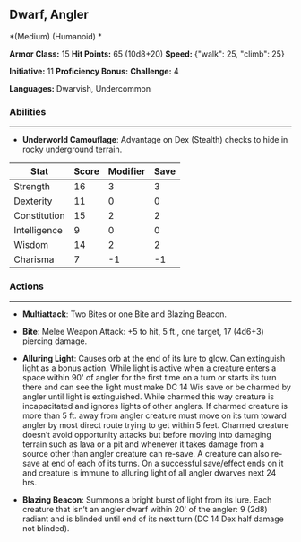 ## Dwarf, Angler
*(Medium) (Humanoid) *

**Armor Class:** 15
**Hit Points:** 65 (10d8+20)
**Speed:** {"walk": 25, "climb": 25}

**Initiative:** 11
**Proficiency Bonus:**
**Challenge:** 4

**Languages:** Dwarvish, Undercommon

### Abilities
 --- 
- **Underworld Camouflage**: Advantage on Dex (Stealth) checks to hide in rocky underground terrain.



| Stat | Score | Modifier | Save |
| ---- | ---- | ---- | ---- |
| Strength | 16 | 3 | 3 |
| Dexterity | 11 | 0 | 0 |
| Constitution | 15 | 2 | 2 |
| Intelligence | 9 | 0 | 0 |
| Wisdom | 14 | 2 | 2 |
| Charisma | 7 | -1 | -1 |

### Actions
 --- 
- **Multiattack**: Two Bites or one Bite and Blazing Beacon.

- **Bite**: Melee Weapon Attack: +5 to hit, 5 ft., one target, 17 (4d6+3) piercing damage.

- **Alluring Light**: Causes orb at the end of its lure to glow. Can extinguish light as a bonus action. While light is active when a creature enters a space within 90' of angler for the first time on a turn or starts its turn there and can see the light must make DC 14 Wis save or be charmed by angler until light is extinguished. While charmed this way creature is incapacitated and ignores lights of other anglers. If charmed creature is more than 5 ft. away from angler creature must move on its turn toward angler by most direct route trying to get within 5 feet. Charmed creature doesn’t avoid opportunity attacks but before moving into damaging terrain such as lava or a pit and whenever it takes damage from a source other than angler creature can re-save. A creature can also re-save at end of each of its turns. On a successful save/effect ends on it and creature is immune to alluring light of all angler dwarves next 24 hrs.

- **Blazing Beacon**: Summons a bright burst of light from its lure. Each creature that isn’t an angler dwarf within 20' of the angler: 9 (2d8) radiant and is blinded until end of its next turn (DC 14 Dex half damage not blinded).


